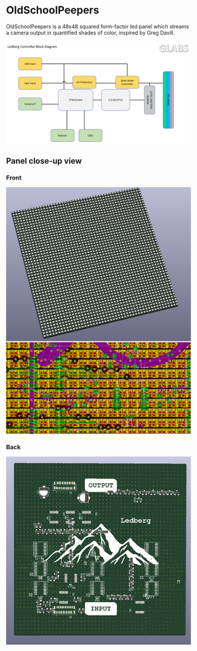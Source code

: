 # OldSchoolPeepers
OldSchoolPeepers is a 48x48 squared form-factor led panel which streams a camera output in quantified shades of color, inspired by Greg Davill.

![Schematic](schematic.png)

## Panel close-up view
### Front

![FrontPanel](frontledpanel.png)
![Routing](routing.png)
### Back

![BackPanel](backledpanel.png)
